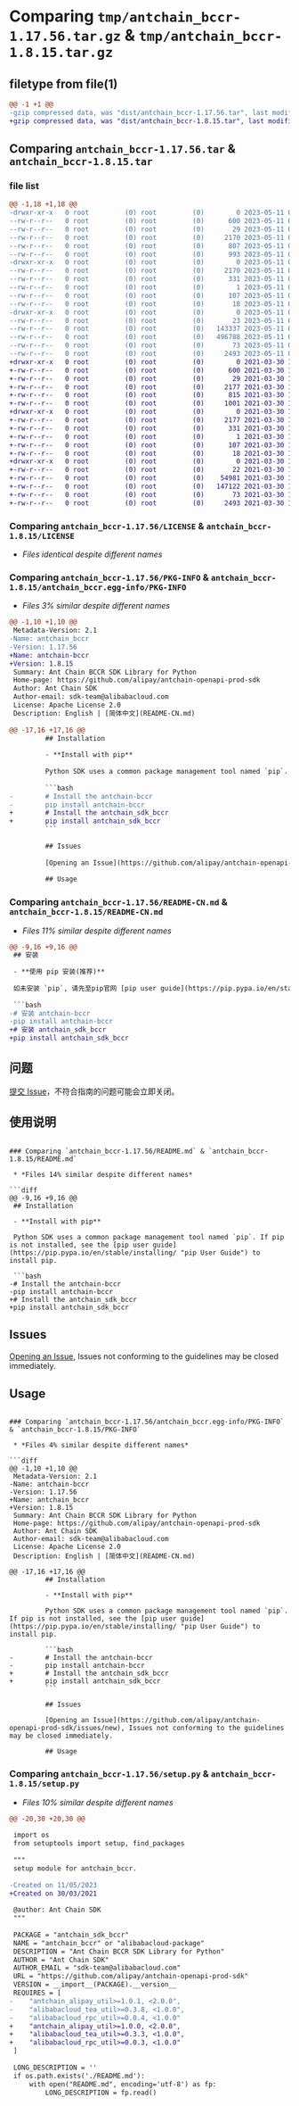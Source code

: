 # Comparing `tmp/antchain_bccr-1.17.56.tar.gz` & `tmp/antchain_bccr-1.8.15.tar.gz`

## filetype from file(1)

```diff
@@ -1 +1 @@
-gzip compressed data, was "dist/antchain_bccr-1.17.56.tar", last modified: Thu May 11 02:20:22 2023, max compression
+gzip compressed data, was "dist/antchain_bccr-1.8.15.tar", last modified: Tue Mar 30 13:32:25 2021, max compression
```

## Comparing `antchain_bccr-1.17.56.tar` & `antchain_bccr-1.8.15.tar`

### file list

```diff
@@ -1,18 +1,18 @@
-drwxr-xr-x   0 root         (0) root         (0)        0 2023-05-11 02:20:22.000000 antchain_bccr-1.17.56/
--rw-r--r--   0 root         (0) root         (0)      600 2023-05-11 02:20:22.000000 antchain_bccr-1.17.56/LICENSE
--rw-r--r--   0 root         (0) root         (0)       29 2023-05-11 02:20:22.000000 antchain_bccr-1.17.56/MANIFEST.in
--rw-r--r--   0 root         (0) root         (0)     2170 2023-05-11 02:20:22.000000 antchain_bccr-1.17.56/PKG-INFO
--rw-r--r--   0 root         (0) root         (0)      807 2023-05-11 02:20:22.000000 antchain_bccr-1.17.56/README-CN.md
--rw-r--r--   0 root         (0) root         (0)      993 2023-05-11 02:20:22.000000 antchain_bccr-1.17.56/README.md
-drwxr-xr-x   0 root         (0) root         (0)        0 2023-05-11 02:20:22.000000 antchain_bccr-1.17.56/antchain_bccr.egg-info/
--rw-r--r--   0 root         (0) root         (0)     2170 2023-05-11 02:20:22.000000 antchain_bccr-1.17.56/antchain_bccr.egg-info/PKG-INFO
--rw-r--r--   0 root         (0) root         (0)      331 2023-05-11 02:20:22.000000 antchain_bccr-1.17.56/antchain_bccr.egg-info/SOURCES.txt
--rw-r--r--   0 root         (0) root         (0)        1 2023-05-11 02:20:22.000000 antchain_bccr-1.17.56/antchain_bccr.egg-info/dependency_links.txt
--rw-r--r--   0 root         (0) root         (0)      107 2023-05-11 02:20:22.000000 antchain_bccr-1.17.56/antchain_bccr.egg-info/requires.txt
--rw-r--r--   0 root         (0) root         (0)       18 2023-05-11 02:20:22.000000 antchain_bccr-1.17.56/antchain_bccr.egg-info/top_level.txt
-drwxr-xr-x   0 root         (0) root         (0)        0 2023-05-11 02:20:22.000000 antchain_bccr-1.17.56/antchain_sdk_bccr/
--rw-r--r--   0 root         (0) root         (0)       23 2023-05-11 02:20:22.000000 antchain_bccr-1.17.56/antchain_sdk_bccr/__init__.py
--rw-r--r--   0 root         (0) root         (0)   143337 2023-05-11 02:20:22.000000 antchain_bccr-1.17.56/antchain_sdk_bccr/client.py
--rw-r--r--   0 root         (0) root         (0)   496788 2023-05-11 02:20:22.000000 antchain_bccr-1.17.56/antchain_sdk_bccr/models.py
--rw-r--r--   0 root         (0) root         (0)       73 2023-05-11 02:20:22.000000 antchain_bccr-1.17.56/setup.cfg
--rw-r--r--   0 root         (0) root         (0)     2493 2023-05-11 02:20:22.000000 antchain_bccr-1.17.56/setup.py
+drwxr-xr-x   0 root         (0) root         (0)        0 2021-03-30 13:32:25.000000 antchain_bccr-1.8.15/
+-rw-r--r--   0 root         (0) root         (0)      600 2021-03-30 13:32:24.000000 antchain_bccr-1.8.15/LICENSE
+-rw-r--r--   0 root         (0) root         (0)       29 2021-03-30 13:32:24.000000 antchain_bccr-1.8.15/MANIFEST.in
+-rw-r--r--   0 root         (0) root         (0)     2177 2021-03-30 13:32:25.000000 antchain_bccr-1.8.15/PKG-INFO
+-rw-r--r--   0 root         (0) root         (0)      815 2021-03-30 13:32:24.000000 antchain_bccr-1.8.15/README-CN.md
+-rw-r--r--   0 root         (0) root         (0)     1001 2021-03-30 13:32:24.000000 antchain_bccr-1.8.15/README.md
+drwxr-xr-x   0 root         (0) root         (0)        0 2021-03-30 13:32:25.000000 antchain_bccr-1.8.15/antchain_bccr.egg-info/
+-rw-r--r--   0 root         (0) root         (0)     2177 2021-03-30 13:32:24.000000 antchain_bccr-1.8.15/antchain_bccr.egg-info/PKG-INFO
+-rw-r--r--   0 root         (0) root         (0)      331 2021-03-30 13:32:24.000000 antchain_bccr-1.8.15/antchain_bccr.egg-info/SOURCES.txt
+-rw-r--r--   0 root         (0) root         (0)        1 2021-03-30 13:32:24.000000 antchain_bccr-1.8.15/antchain_bccr.egg-info/dependency_links.txt
+-rw-r--r--   0 root         (0) root         (0)      107 2021-03-30 13:32:24.000000 antchain_bccr-1.8.15/antchain_bccr.egg-info/requires.txt
+-rw-r--r--   0 root         (0) root         (0)       18 2021-03-30 13:32:24.000000 antchain_bccr-1.8.15/antchain_bccr.egg-info/top_level.txt
+drwxr-xr-x   0 root         (0) root         (0)        0 2021-03-30 13:32:25.000000 antchain_bccr-1.8.15/antchain_sdk_bccr/
+-rw-r--r--   0 root         (0) root         (0)       22 2021-03-30 13:32:24.000000 antchain_bccr-1.8.15/antchain_sdk_bccr/__init__.py
+-rw-r--r--   0 root         (0) root         (0)    54981 2021-03-30 13:32:24.000000 antchain_bccr-1.8.15/antchain_sdk_bccr/client.py
+-rw-r--r--   0 root         (0) root         (0)   147122 2021-03-30 13:32:24.000000 antchain_bccr-1.8.15/antchain_sdk_bccr/models.py
+-rw-r--r--   0 root         (0) root         (0)       73 2021-03-30 13:32:25.000000 antchain_bccr-1.8.15/setup.cfg
+-rw-r--r--   0 root         (0) root         (0)     2493 2021-03-30 13:32:24.000000 antchain_bccr-1.8.15/setup.py
```

### Comparing `antchain_bccr-1.17.56/LICENSE` & `antchain_bccr-1.8.15/LICENSE`

 * *Files identical despite different names*

### Comparing `antchain_bccr-1.17.56/PKG-INFO` & `antchain_bccr-1.8.15/antchain_bccr.egg-info/PKG-INFO`

 * *Files 3% similar despite different names*

```diff
@@ -1,10 +1,10 @@
 Metadata-Version: 2.1
-Name: antchain_bccr
-Version: 1.17.56
+Name: antchain-bccr
+Version: 1.8.15
 Summary: Ant Chain BCCR SDK Library for Python
 Home-page: https://github.com/alipay/antchain-openapi-prod-sdk
 Author: Ant Chain SDK
 Author-email: sdk-team@alibabacloud.com
 License: Apache License 2.0
 Description: English | [简体中文](README-CN.md)
         
@@ -17,16 +17,16 @@
         ## Installation
         
         - **Install with pip**
         
         Python SDK uses a common package management tool named `pip`. If pip is not installed, see the [pip user guide](https://pip.pypa.io/en/stable/installing/ "pip User Guide") to install pip.
         
         ```bash
-        # Install the antchain-bccr
-        pip install antchain-bccr
+        # Install the antchain_sdk_bccr
+        pip install antchain_sdk_bccr
         ```
         
         ## Issues
         
         [Opening an Issue](https://github.com/alipay/antchain-openapi-prod-sdk/issues/new), Issues not conforming to the guidelines may be closed immediately.
         
         ## Usage
```

### Comparing `antchain_bccr-1.17.56/README-CN.md` & `antchain_bccr-1.8.15/README-CN.md`

 * *Files 11% similar despite different names*

```diff
@@ -9,16 +9,16 @@
 ## 安装
 
 - **使用 pip 安装(推荐)**
 
 如未安装 `pip`, 请先至pip官网 [pip user guide](https://pip.pypa.io/en/stable/installing/ "pip User Guide") 安装pip .
 
 ```bash
-# 安装 antchain-bccr
-pip install antchain-bccr
+# 安装 antchain_sdk_bccr
+pip install antchain_sdk_bccr
 ```
 
 ## 问题
 
 [提交 Issue](https://github.com/alipay/antchain-openapi-prod-sdk/issues/new)，不符合指南的问题可能会立即关闭。
 
 ## 使用说明
```

### Comparing `antchain_bccr-1.17.56/README.md` & `antchain_bccr-1.8.15/README.md`

 * *Files 14% similar despite different names*

```diff
@@ -9,16 +9,16 @@
 ## Installation
 
 - **Install with pip**
 
 Python SDK uses a common package management tool named `pip`. If pip is not installed, see the [pip user guide](https://pip.pypa.io/en/stable/installing/ "pip User Guide") to install pip.
 
 ```bash
-# Install the antchain-bccr
-pip install antchain-bccr
+# Install the antchain_sdk_bccr
+pip install antchain_sdk_bccr
 ```
 
 ## Issues
 
 [Opening an Issue](https://github.com/alipay/antchain-openapi-prod-sdk/issues/new), Issues not conforming to the guidelines may be closed immediately.
 
 ## Usage
```

### Comparing `antchain_bccr-1.17.56/antchain_bccr.egg-info/PKG-INFO` & `antchain_bccr-1.8.15/PKG-INFO`

 * *Files 4% similar despite different names*

```diff
@@ -1,10 +1,10 @@
 Metadata-Version: 2.1
-Name: antchain-bccr
-Version: 1.17.56
+Name: antchain_bccr
+Version: 1.8.15
 Summary: Ant Chain BCCR SDK Library for Python
 Home-page: https://github.com/alipay/antchain-openapi-prod-sdk
 Author: Ant Chain SDK
 Author-email: sdk-team@alibabacloud.com
 License: Apache License 2.0
 Description: English | [简体中文](README-CN.md)
         
@@ -17,16 +17,16 @@
         ## Installation
         
         - **Install with pip**
         
         Python SDK uses a common package management tool named `pip`. If pip is not installed, see the [pip user guide](https://pip.pypa.io/en/stable/installing/ "pip User Guide") to install pip.
         
         ```bash
-        # Install the antchain-bccr
-        pip install antchain-bccr
+        # Install the antchain_sdk_bccr
+        pip install antchain_sdk_bccr
         ```
         
         ## Issues
         
         [Opening an Issue](https://github.com/alipay/antchain-openapi-prod-sdk/issues/new), Issues not conforming to the guidelines may be closed immediately.
         
         ## Usage
```

### Comparing `antchain_bccr-1.17.56/setup.py` & `antchain_bccr-1.8.15/setup.py`

 * *Files 10% similar despite different names*

```diff
@@ -20,30 +20,30 @@
 
 import os
 from setuptools import setup, find_packages
 
 """
 setup module for antchain_bccr.
 
-Created on 11/05/2023
+Created on 30/03/2021
 
 @author: Ant Chain SDK
 """
 
 PACKAGE = "antchain_sdk_bccr"
 NAME = "antchain_bccr" or "alibabacloud-package"
 DESCRIPTION = "Ant Chain BCCR SDK Library for Python"
 AUTHOR = "Ant Chain SDK"
 AUTHOR_EMAIL = "sdk-team@alibabacloud.com"
 URL = "https://github.com/alipay/antchain-openapi-prod-sdk"
 VERSION = __import__(PACKAGE).__version__
 REQUIRES = [
-    "antchain_alipay_util>=1.0.1, <2.0.0",
-    "alibabacloud_tea_util>=0.3.8, <1.0.0",
-    "alibabacloud_rpc_util>=0.0.4, <1.0.0"
+    "antchain_alipay_util>=1.0.0, <2.0.0",
+    "alibabacloud_tea_util>=0.3.3, <1.0.0",
+    "alibabacloud_rpc_util>=0.0.3, <1.0.0"
 ]
 
 LONG_DESCRIPTION = ''
 if os.path.exists('./README.md'):
     with open("README.md", encoding='utf-8') as fp:
         LONG_DESCRIPTION = fp.read()
```

